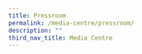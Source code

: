 ```yaml
---
title: Pressroom
permalink: /media-centre/pressroom/
description: ""
third_nav_title: Media Centre
---
```


